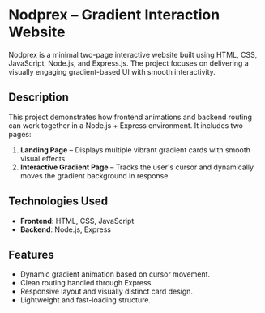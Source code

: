 # Nodprex – Gradient Interaction Website

Nodprex is a minimal two-page interactive website built using HTML, CSS, JavaScript, Node.js, and Express.js. The project focuses on delivering a visually engaging gradient-based UI with smooth interactivity.

## Description

This project demonstrates how frontend animations and backend routing can work together in a Node.js + Express environment. It includes two pages:

1. **Landing Page** – Displays multiple vibrant gradient cards with smooth visual effects.
2. **Interactive Gradient Page** – Tracks the user's cursor and dynamically moves the gradient background in response.

## Technologies Used

- **Frontend**: HTML, CSS, JavaScript
- **Backend**: Node.js, Express

## Features

- Dynamic gradient animation based on cursor movement.
- Clean routing handled through Express.
- Responsive layout and visually distinct card design.
- Lightweight and fast-loading structure.
